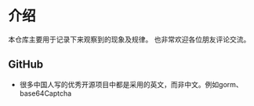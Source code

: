 # 介绍
本仓库主要用于记录下来观察到的现象及规律。
也非常欢迎各位朋友评论交流。

## GitHub
- 很多中国人写的优秀开源项目中都是采用的英文，而非中文。例如gorm、base64Captcha
